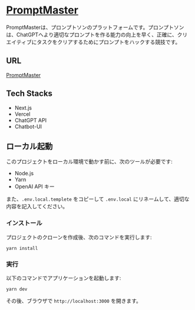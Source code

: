# [PromptMaster](https://ivs-hackathon.vercel.app/ja/menu/problems)

PromptMasterは、プロンプトソンのプラットフォームです。プロンプトソンは、ChatGPTへより適切なプロンプトを作る能力の向上を早く、正確に、クリエイティブにタスクをクリアするためにプロンプトをハックする競技です。

## URL

[PromptMaster](https://ivs-hackathon.vercel.app/ja/menu/problems)

## Tech Stacks

- Next.js
- Vercel
- ChatGPT API
- Chatbot-UI

## ローカル起動

このプロジェクトをローカル環境で動かす前に、次のツールが必要です:

- Node.js
- Yarn
- OpenAI API キー

また、`.env.local.templete` をコピーして `.env.local` にリネームして、適切な内容を記入してください。

### インストール

プロジェクトのクローンを作成後、次のコマンドを実行します:

```
yarn install
```

### 実行

以下のコマンドでアプリケーションを起動します:

```
yarn dev
```

その後、ブラウザで `http://localhost:3000` を開きます。
